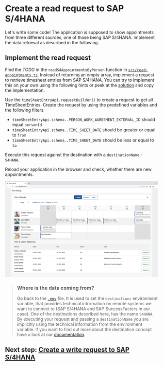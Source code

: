 # Create a read request to SAP S/4HANA

Let's write some code! The application is supposed to show appointments from three different sources, one of those being SAP S/4HANA. Implement the data retrieval as described in the following.

## Implement the read request

Find the _TODO_ in the `readS4AppointmentsByPerson` function in [`src/read-appointments.ts`](../src/read-appointments.ts). Instead of returning an empty array, implement a request to retrieve timesheet entries from SAP S/4HANA. You can try to implement this on your own using the following hints or peek at the [solution](SOLUTION.md#implement-the-read-request-to-sap-s4hana) and copy the implementation.

Use the `timeSheetEntryApi.requestBuilder()` to create a request to get all TimeSheetEntries. Create the request by using the predefined variables and the following filters:

- `timeSheetEntryApi.schema..PERSON_WORK_AGREEMENT_EXTERNAL_ID` should equal `personId`
- `timeSheetEntryApi.schema..TIME_SHEET_DATE` should be greater or equal to `from`
- `timeSheetEntryApi.schema..TIME_SHEET_DATE` should be less or equal to `to`

Execute this request against the destination with a `destinationName` - `S4HANA`.

Reload your application in the browser and check, whether there are new appointments.

![Local Read](images/local-read.png)

> ### Where is the data coming from?
>
> Go back to the [`.env`](../.env) file. It is used to set the `destinations` environment variable, that provides technical information on remote systems we want to connect to (SAP S/4HANA and SAP SuccessFactors in our case).
> One of the destinations described here, has the name `S4HANA`. By executing your request and passing a `destinationName` you are implicitly using the technical information from the environment variable. If you want to find out more about the destination concept have a look at our [documentation](https://sap.github.io/cloud-sdk/docs/js/features/connectivity/destination#referencing-destinations-by-name).

## Next step: [Create a write request to SAP S/4HANA](04-s4-write-request.md)
